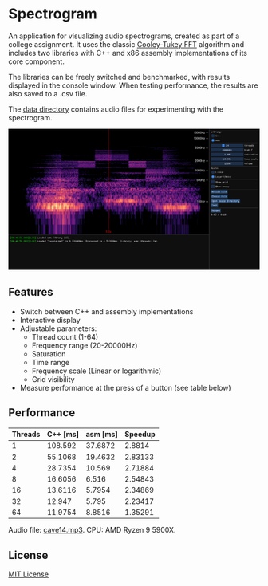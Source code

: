 # Spectrogram

An application for visualizing audio spectrograms, created as part of a college assignment. It uses the classic [Cooley-Tukey FFT](https://en.wikipedia.org/wiki/Cooley%E2%80%93Tukey_FFT_algorithm) algorithm and includes two libraries with C++ and x86 assembly implementations of its core component.

The libraries can be freely switched and benchmarked, with results displayed in the console window. When testing performance, the results are also saved to a .csv file.

The [data directory](Spectrogram/data/audio) contains audio files for experimenting with the spectrogram. 

![Showcase](showcase.png "Showcase")

## Features
- Switch between C++ and assembly implementations
- Interactive display
- Adjustable parameters:
    - Thread count (1-64)
    - Frequency range (20-20000Hz)
    - Saturation
    - Time range
    - Frequency scale (Linear or logarithmic)
    - Grid visibility
- Measure performance at the press of a button (see table below)

## Performance

| Threads | C++ [ms] | asm [ms] | Speedup |
|---------|----------|----------|---------|
| 1       | 108.592  | 37.6872  | 2.8814  |
| 2       | 55.1068  | 19.4632  | 2.83133 |
| 4       | 28.7354  | 10.569   | 2.71884 |
| 8       | 16.6056  | 6.516    | 2.54843 |
| 16      | 13.6116  | 5.7954   | 2.34869 |
| 32      | 12.947   | 5.795    | 2.23417 |
| 64      | 11.9754  | 8.8516   | 1.35291 |

Audio file: [cave14.mp3](Spectrogram/data/audio/cave14.mp3). CPU: AMD Ryzen 9 5900X. 

## License
[MIT License](LICENSE)
